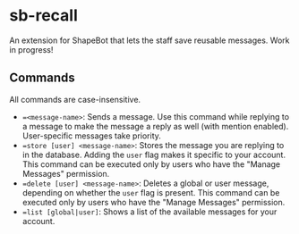# sb-recall

An extension for ShapeBot that lets the staff save reusable messages. Work in progress!

## Commands

All commands are case-insensitive.

-   `=<message-name>`: Sends a message. Use this command while replying to a message to
    make the message a reply as well (with mention enabled). User-specific messages take
    priority.
-   `=store [user] <message-name>`: Stores the message you are replying to in the
    database. Adding the `user` flag makes it specific to your account. This command can
    be executed only by users who have the "Manage Messages" permission.
-   `=delete [user] <message-name>`: Deletes a global or user message, depending on
    whether the `user` flag is present. This command can be executed only by users who
    have the "Manage Messages" permission.
-   `=list [global|user]`: Shows a list of the available messages for your account.
